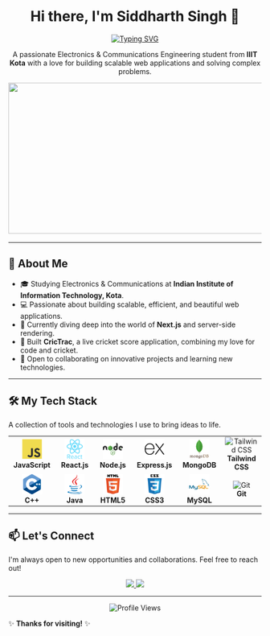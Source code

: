 <div align="center">
  
# Hi there, I'm Siddharth Singh 👋

<a href="https://git.io/typing-svg"><img src="https://readme-typing-svg.demolab.com?font=Fira+Code&weight=600&size=25&pause=1000&color=20C20E&center=true&vCenter=true&width=435&lines=MERN+Stack+Developer;Problem+Solver;Web+Development+Enthusiast;Cricket+Fan+%F0%9F%8F%8F" alt="Typing SVG" /></a>

<p>
  A passionate Electronics & Communications Engineering student from <strong>IIIT Kota</strong> with a love for building scalable web applications and solving complex problems.
</p>

<img src="https://media.giphy.com/media/qgQUggAC3Pfv687qPC/giphy.gif" width="600" height="300" />

</div>

---

## 🚀 About Me

- 🎓 Studying Electronics & Communications at **Indian Institute of Information Technology, Kota**.
- 💻 Passionate about building scalable, efficient, and beautiful web applications.
- 🌱 Currently diving deep into the world of **Next.js** and server-side rendering.
- 🏏 Built **CricTrac**, a live cricket score application, combining my love for code and cricket.
- 🤝 Open to collaborating on innovative projects and learning new technologies.

---

## 🛠️ My Tech Stack

A collection of tools and technologies I use to bring ideas to life.

<table>
  <tr>
    <td align="center" width="120">
      <img src="https://raw.githubusercontent.com/devicons/devicon/master/icons/javascript/javascript-original.svg" width="40" height="40" alt="JavaScript" />
      <br><strong>JavaScript</strong>
    </td>
    <td align="center" width="120">
      <img src="https://raw.githubusercontent.com/devicons/devicon/master/icons/react/react-original-wordmark.svg" width="40" height="40" alt="React" />
      <br><strong>React.js</strong>
    </td>
    <td align="center" width="120">
      <img src="https://raw.githubusercontent.com/devicons/devicon/master/icons/nodejs/nodejs-original-wordmark.svg" width="40" height="40" alt="Node.js" />
      <br><strong>Node.js</strong>
    </td>
    <td align="center" width="120">
      <img src="https://raw.githubusercontent.com/devicons/devicon/master/icons/express/express-original.svg" width="40" height="40" alt="Express" />
      <br><strong>Express.js</strong>
    </td>
    <td align="center" width="120">
      <img src="https://raw.githubusercontent.com/devicons/devicon/master/icons/mongodb/mongodb-original-wordmark.svg" width="40" height="40" alt="MongoDB" />
      <br><strong>MongoDB</strong>
    </td>
     <td align="center" width="120">
      <img src="https://www.vectorlogo.zone/logos/tailwindcss/tailwindcss-icon.svg" width="40" height="40" alt="Tailwind CSS" />
      <br><strong>Tailwind CSS</strong>
    </td>
  </tr>
  <tr>
    <td align="center" width="120">
      <img src="https://raw.githubusercontent.com/devicons/devicon/master/icons/cplusplus/cplusplus-original.svg" width="40" height="40" alt="C++" />
      <br><strong>C++</strong>
    </td>
    <td align="center" width="120">
      <img src="https://raw.githubusercontent.com/devicons/devicon/master/icons/java/java-original.svg" width="40" height="40" alt="Java" />
      <br><strong>Java</strong>
    </td>
     <td align="center" width="120">
      <img src="https://raw.githubusercontent.com/devicons/devicon/master/icons/html5/html5-original-wordmark.svg" width="40" height="40" alt="HTML5" />
      <br><strong>HTML5</strong>
    </td>
    <td align="center" width="120">
      <img src="https://raw.githubusercontent.com/devicons/devicon/master/icons/css3/css3-original-wordmark.svg" width="40" height="40" alt="CSS3" />
      <br><strong>CSS3</strong>
    </td>
    <td align="center" width="120">
      <img src="https://raw.githubusercontent.com/devicons/devicon/master/icons/mysql/mysql-original-wordmark.svg" width="40" height="40" alt="MySQL" />
      <br><strong>MySQL</strong>
    </td>
    <td align="center" width="120">
      <img src="https://www.vectorlogo.zone/logos/git-scm/git-scm-icon.svg" width="40" height="40" alt="Git" />
      <br><strong>Git</strong>
    </td>
  </tr>
</table>

---

## 📫 Let's Connect

I'm always open to new opportunities and collaborations. Feel free to reach out!

<p align="center">
  <a href="https://www.linkedin.com/in/siddharth-singh-b96032257" target="_blank">
    <img src="https://img.shields.io/badge/-LinkedIn-0077B5?style=for-the-badge&logo=linkedin&logoColor=white" />
  </a>
  <a href="mailto:sid25jun03@gmail.com" target="_blank">
    <img src="https://img.shields.io/badge/-Gmail-D14836?style=for-the-badge&logo=gmail&logoColor=white" />
  </a>
</p>

---

<p align="center">
  <img src="https://komarev.com/ghpvc/?username=dev-SidD&label=Profile%20Views&color=blue&style=flat-square" alt="Profile Views" />
</p>

✨ **Thanks for visiting!** ✨
